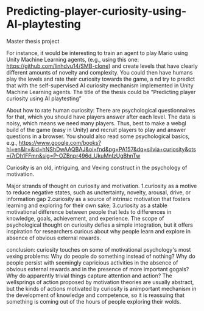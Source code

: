 # Predicting-player-curiosity-using-AI-playtesting
Master thesis project


For instance, it would be interesting to train an agent to play Mario using Unity Machine Learning agents,
(e.g., using this one: https://github.com/linhdvu14/SMB-clone) and create levels that have clearly different amounts of novelty and complexity. 
You could then have humans play the levels and rate their curiosity towards the game, a
nd try to predict that with the self-supervised AI curiosity mechanism implemented in Unity Machine Learning agents.
The title of the thesis could be “Predicting player curiosity using AI playtesting”


About how to rate human curiosity: There are psychological questionnaires for that, which you should have players answer after each level. The data is noisy, which means we need many players. Thus, best to make a webgl build of the game (easy in Unity) and recruit players to play and answer questions in a browser. You should also read some psychological basics, e.g., https://www.google.com/books?hl=en&lr=&id=hNShDwAAQBAJ&oi=fnd&pg=PA157&dq=silvia+curiosity&ots=i7rDh1FFmn&sig=P-OZBnpr496d_UkuMnIzUgBhnTw

Curiosity is an old, intriguing, and Vexing construct in the psychology of motivation.  

Major strands of thought on curiosity and motivation.
1.curiosity as a motive to reduce negative states, such as unctertainty, novelty, arousal, drive, or information gap
2.curiosity as a source of intrinsic motivation that fosters learning and exploring for their own sake;
3.curiosity as a stable motivational difference between people that leds to differences in knowledge, goals, achievement, and experience.
The scope of psychological thought on curiosity defies a simple integration, but it offers inspiration for researchers curious about why people learn and explore in 
absence of obvious external rewards.


conclusion:
curiosity touches on some of motivational psychology's most vexing problems:
Why do people do something instead of nothing?
Why do people persist with seemingly capricious activities in the absence of obvious external rewards and in the presence of more important gogals?
Why do apparently trivial things capture attention and action?
The wellsprings of action proposed by motivation theories are usually abstract, but the kinds of actions motivated by curiosity is animportant mechanism in the development of knowledge and competence, so it is reassuing that something is coming out of the hours of people exploring their wolds.
